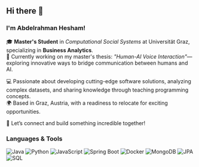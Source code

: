 ## Hi there 👋 

### I'm Abdelrahman Hesham!  

🎓 **Master's Student** in *Computational Social Systems* at Universität Graz, specializing in **Business Analytics**.  
📄 Currently working on my master's thesis: *"Human-AI Voice Interaction"*—exploring innovative ways to bridge communication between humans and AI.  

💻 Passionate about developing cutting-edge software solutions, analyzing complex datasets, and sharing knowledge through teaching programming concepts.  
🌍 Based in Graz, Austria, with a readiness to relocate for exciting opportunities.  

🚀 Let’s connect and build something incredible together!


### Languages & Tools
![Java](https://img.shields.io/badge/Java-ED8B00?style=for-the-badge&logo=java&logoColor=white)
![Python](https://img.shields.io/badge/Python-3776AB?style=for-the-badge&logo=python&logoColor=white)
![JavaScript](https://img.shields.io/badge/JavaScript-F7DF1E?style=for-the-badge&logo=javascript&logoColor=black)
![Spring Boot](https://img.shields.io/badge/Spring%20Boot-6DB33F?style=for-the-badge&logo=springboot&logoColor=white)
![Docker](https://img.shields.io/badge/Docker-2496ED?style=for-the-badge&logo=docker&logoColor=white)
![MongoDB](https://img.shields.io/badge/MongoDB-4EA94B?style=for-the-badge&logo=mongodb&logoColor=white)
![JPA](https://img.shields.io/badge/JPA-FF6F00?style=for-the-badge&logo=hibernate&logoColor=white)
![SQL](https://img.shields.io/badge/SQL-00758F?style=for-the-badge&logo=postgresql&logoColor=white)


<!--
**Ramadan877/Ramadan877** is a ✨ _special_ ✨ repository because its `README.md` (this file) appears on your GitHub profile.

Here are some ideas to get you started:

- 🔭 I’m currently working on ...
- 🌱 I’m currently learning ...
- 👯 I’m looking to collaborate on ...
- 🤔 I’m looking for help with ...
- 💬 Ask me about ...
- 📫 How to reach me: ...
- 😄 Pronouns: ...
- ⚡ Fun fact: ...
-->
